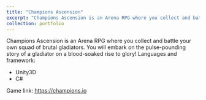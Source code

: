 ```yaml
---
title: "Champions Ascension"
excerpt: "Champions Ascension is an Arena RPG where you collect and battle your own squad of brutal gladiators. You will embark on the pulse-pounding story of a gladiator on a blood-soaked rise to glory!<br> <source src="https://videos.ctfassets.net/ir6qj64pt374/18c3W6NR03Ja7dnHTnsEqn/efa82638d0409188be0589e874a51ee5/25sec_VER2.mp4">"
collection: portfolio
---
```


Champions Ascension is an Arena RPG where you collect and battle your own squad of brutal gladiators. You will embark on the pulse-pounding story of a gladiator on a blood-soaked rise to glory!
Languages and framework: 

<ul>
<li>Unity3D</li>
<li>C#</li>
</ul>

Game link: https://champions.io